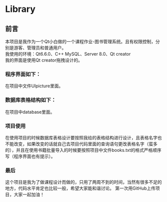 # Library
## 前言  
本项目是我作为一个Qt小白做的一个课程作业-图书管理系统。且有权限控制，分别是游客、管理员和普通用户。  
我使用的环境：Qt6.6.0、C++ MySQL、Server 8.0、Qt creator  
我的界面是使用Qt creator拖拽设计的。  
### 程序界面如下：  
在项目中文件UIpicture里面。
### 数据库表格结构如下：
在项目中database里面。
### 项目使用
在使用项目的时候数据库表格设计要按照我给的表格结构进行设计，且表格名字也不能改变，如果改变的话就自己去项目代码里面的查询语句更改表格名字（蛮多的），并且在使用书籍批量导入的时候要按照项目中文件books.txt的格式严格顺序写（程序界面也有提示）。
### 最后
这个项目是我为了做课程设计而做的，只用了两周不到的时间，当然有很多不足的地方，代码水平肯定也比较一般，希望大家能和谐讨论。
第一次用GitHub上传项目，大家一起加油！

